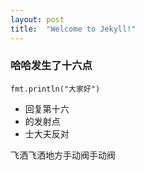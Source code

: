 ```yaml
---
layout: post
title:  "Welcome to Jekyll!"
---
```


### 哈哈发生了十六点
```golang
fmt.println("大家好")
```
- 回复第十六
- 的发射点
- 士大夫反对

飞洒飞洒地方手动阀手动阀

